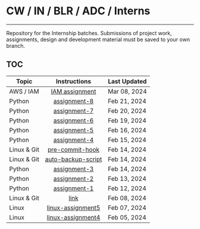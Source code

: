 # CW / IN / BLR / ADC / Interns
--------

Repository for the Internship batches.
Submissions of project work, assignments, design and development material must be saved to your own branch.

## TOC

| Topic | Instructions | Last Updated |
| ------------- |:-------------:| -----|
| AWS / IAM | [IAM assignment](./aws/IAM/assignment-1.md) | Mar 08, 2024 |
| Python | [assignment-8](./python/assignment8.md) | Feb 21, 2024 |
| Python | [assignment-7](./python/assignment7.md) | Feb 20, 2024 |
| Python | [assignment-6](./python/assignment6.md) | Feb 19, 2024 |
| Python | [assignment-5](./python/assignment5.md) | Feb 16, 2024 |
| Python | [assignment-4](./python/assignment4.md) | Feb 15, 2024 |
| Linux & Git | [pre-commit-hook](./git/assignment-3.md) | Feb 14, 2024 |
| Linux & Git | [auto-backup-script](./git/assignment-2.md) | Feb 14, 2024 |
| Python | [assignment-3](./python/assignment3.md) | Feb 14, 2024 |
| Python | [assignment-2](./python/assignment2.md) | Feb 13, 2024 |
| Python | [assignment-1](./python/assignment1.md) | Feb 12, 2024 |
| Linux & Git | [link](./git/Linux%20and%20Git%20assignment%20-%20batch3.pdf) | Feb 08, 2024 |
| Linux | [linux-assignment5](./linux/assignment5.md) | Feb 07, 2024 |
| Linux | [linux-assignment4](./linux/assignment4.md) | Feb 05, 2024 |